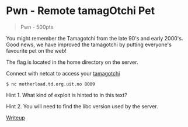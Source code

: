 # Pwn - Remote tamagOtchi Pet
> Pwn - 500pts

You might remember the Tamagotchi from the late 90's and early 2000's. Good news, we have improved the tamagotchi by putting everyone's favourite pet on the web!

The flag is located in the home directory on the server.

Connect with netcat to access your [tamagotchi](src/tamagotchi)
```command
$ nc motherload.td.org.uit.no 8009
```

Hint 1. What kind of exploit is hinted to in this text?

Hint 2. You will need to find the libc version used by the server.

[Writeup](writeup.md)

